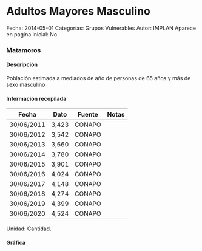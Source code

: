 Adultos Mayores Masculino
=====

Fecha: 2014-05-01
Categorías: Grupos Vulnerables
Autor: IMPLAN
Aparece en pagina inicial: No

### Matamoros

#### Descripción

Población estimada a mediados de año de personas de 65 años y más de sexo masculino

<!-- break -->

#### Información recopilada

<table class="table table-hover table-bordered matriz">
  <thead>
    <tr><th>Fecha</th><th>Dato</th><th>Fuente</th><th>Notas</th></tr>
  </thead>
  <tbody>
    <tr><td class="centrado">30/06/2011</td><td class="derecha">3,423</td><td>CONAPO</td><td></td></tr>
    <tr><td class="centrado">30/06/2012</td><td class="derecha">3,542</td><td>CONAPO</td><td></td></tr>
    <tr><td class="centrado">30/06/2013</td><td class="derecha">3,660</td><td>CONAPO</td><td></td></tr>
    <tr><td class="centrado">30/06/2014</td><td class="derecha">3,780</td><td>CONAPO</td><td></td></tr>
    <tr><td class="centrado">30/06/2015</td><td class="derecha">3,901</td><td>CONAPO</td><td></td></tr>
    <tr><td class="centrado">30/06/2016</td><td class="derecha">4,024</td><td>CONAPO</td><td></td></tr>
    <tr><td class="centrado">30/06/2017</td><td class="derecha">4,148</td><td>CONAPO</td><td></td></tr>
    <tr><td class="centrado">30/06/2018</td><td class="derecha">4,274</td><td>CONAPO</td><td></td></tr>
    <tr><td class="centrado">30/06/2019</td><td class="derecha">4,399</td><td>CONAPO</td><td></td></tr>
    <tr><td class="centrado">30/06/2020</td><td class="derecha">4,524</td><td>CONAPO</td><td></td></tr>
  </tbody>
</table>

Unidad: Cantidad.

#### Gráfica

<div id="Morriscmqhqnte" class="grafica"></div>
<script>
new Morris.Line({
element: 'Morriscmqhqnte',
data: [{ fecha: '2011-06-30', dato: 3423 },{ fecha: '2012-06-30', dato: 3542 },{ fecha: '2013-06-30', dato: 3660 },{ fecha: '2014-06-30', dato: 3780 },{ fecha: '2015-06-30', dato: 3901 },{ fecha: '2016-06-30', dato: 4024 },{ fecha: '2017-06-30', dato: 4148 },{ fecha: '2018-06-30', dato: 4274 },{ fecha: '2019-06-30', dato: 4399 },{ fecha: '2020-06-30', dato: 4524 }],
xkey: 'fecha',
ykeys: ['dato'],
labels: ['Dato'],
lineColors: ['#FF5B02'],
xLabelFormat: function(d) { return d.getDate()+'/'+(d.getMonth()+1)+'/'+d.getFullYear(); },
dateFormat: function(ts) { var d = new Date(ts); return d.getDate() + '/' + (d.getMonth() + 1) + '/' + d.getFullYear(); }
});
</script>
